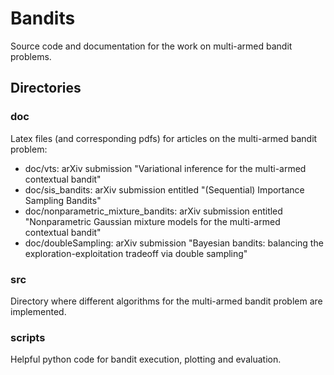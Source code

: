 # Bandits

Source code and documentation for the work on multi-armed bandit problems.

## Directories

### doc

Latex files (and corresponding pdfs) for articles on the multi-armed bandit problem:

- doc/vts: arXiv submission "Variational inference for the multi-armed contextual bandit"
- doc/sis_bandits: arXiv submission entitled "(Sequential) Importance Sampling Bandits"
- doc/nonparametric_mixture_bandits: arXiv submission entitled "Nonparametric Gaussian mixture models for the multi-armed contextual bandit"
- doc/doubleSampling: arXiv submission "Bayesian bandits: balancing the exploration-exploitation tradeoff via double sampling"

### src

Directory where different algorithms for the multi-armed bandit problem are implemented.

### scripts

Helpful python code for bandit execution, plotting and evaluation.
